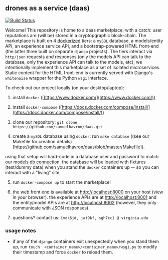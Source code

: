 ## drones as a service (daas) 
[![Build Status](https://travis-ci.org/samuelhavron/daas.svg?branch=master)](https://travis-ci.org/samuelhavron/daas)

Welcome! This repository is home to a daas marketplace, with a catch: user
reputations are (will be) stored in a cryptopgraphic block-chain. The marketplace is built on 4
[dockerized](https://www.docker.com/what-docker) tiers: a `mySQL` database, a models/entity API,
an experience service API, and a bootstrap-powered HTML front-end (the latter
three built on separate `django` projects). The tiers interact via `http/json`
requests and responses (only the models API can talk to the database, only the experience API
can talk to the models, etc); we intentionally implement this marketplace as a set
of isolated microservices. Static content for the HTML front-end is currently
served with Django's `whitenoise` wrapper for the Python `wsgi` interface.

To check out our project locally (on your desktop/laptop):

1. install `docker` ([https://www.docker.com/](https://www.docker.com/))

2. install `docker-compose` ([https://docs.docker.com/compose/install/](https://docs.docker.com/compose/install/))

3. clone our repository: `git clone https://github.com/samuelhavron/daas.git`

4. create a `mySQL` database using `docker`: run `make database`
((see our Makefile for creation details)[https://github.com/samuelhavron/daas/blob/master/Makefile]).

using that setup will hard-code in a database user and password to match our [models db
connection](https://github.com/samuelhavron/daas/blob/master/models/models/settings.py#L97-L105).
the database will be loaded with fixtures (test/dummy data) when you stand the
`docker` containers up -- so you can interact with a "living" site.

5. run `docker-compose up` to start the marketplace!

6. the web front end is available at [http://localhost:8000](http:localhost:8000) 
on your host (view in your browser). the experience
APIs are at [http://localhost:8001](http://localhost:8001) and 
the entity/model APIs are at [http://localhost:8002](http://localhost:8002) 
(however, they only communicate with JSON responses).

7. questions? contact us: `{mdk6jd, jat9kf, sgh7cc} @ virginia.edu`

### usage notes
* if any of the `django` containers exit unexpectedly when you stand them up, run `touch 
<container_name>/<container_name>/wsgi.py` to modify their timestamp and force
`docker` to reload them.
